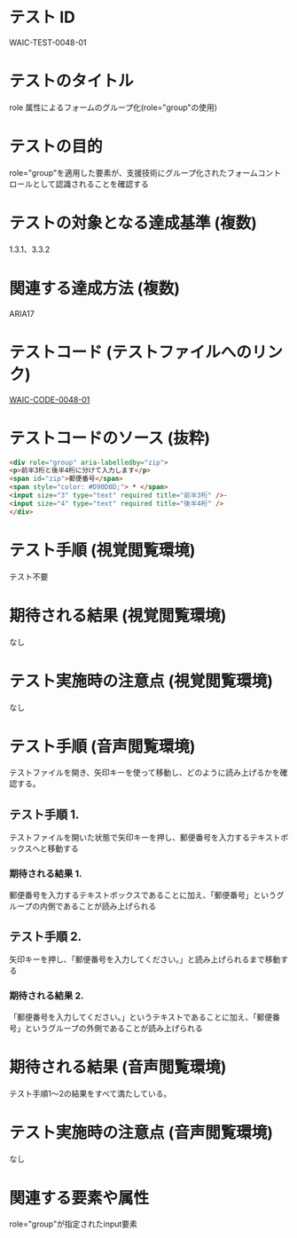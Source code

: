 # テスト ID
WAIC-TEST-0048-01

# テストのタイトル
role 属性によるフォームのグループ化(role="group"の使用)

# テストの目的
role="group"を適用した要素が、支援技術にグループ化されたフォームコントロールとして認識されることを確認する

# テストの対象となる達成基準 (複数)
1.3.1、3.3.2

# 関連する達成方法 (複数)
ARIA17

# テストコード (テストファイルへのリンク)
[WAIC-CODE-0048-01](https://waic.github.io/as_test/WAIC-CODE/WAIC-CODE-0048-01.html)

# テストコードのソース (抜粋)
```HTML
<div role="group" aria-labelledby="zip">
<p>前半3桁と後半4桁に分けて入力します</p>
<span id="zip">郵便番号</span> 
<span style="color: #D90D0D;"> * </span>
<input size="3" type="text" required title="前半3桁" />-
<input size="4" type="text" required title="後半4桁" />
</div>
```

# テスト手順 (視覚閲覧環境)
テスト不要

# 期待される結果 (視覚閲覧環境)
なし

# テスト実施時の注意点 (視覚閲覧環境)
なし

# テスト手順 (音声閲覧環境)
テストファイルを開き、矢印キーを使って移動し、どのように読み上げるかを確認する。

## テスト手順 1.
テストファイルを開いた状態で矢印キーを押し、郵便番号を入力するテキストボックスへと移動する

### 期待される結果 1.
郵便番号を入力するテキストボックスであることに加え、「郵便番号」というグループの内側であることが読み上げられる

## テスト手順 2.
矢印キーを押し、「郵便番号を入力してください。」と読み上げられるまで移動する

### 期待される結果 2.
「郵便番号を入力してください。」というテキストであることに加え、「郵便番号」というグループの外側であることが読み上げられる

# 期待される結果 (音声閲覧環境)
テスト手順1～2の結果をすべて満たしている。

# テスト実施時の注意点 (音声閲覧環境)
なし

# 関連する要素や属性
role="group"が指定されたinput要素
